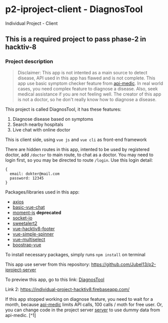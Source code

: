 # p2-iproject-client - DiagnosTool
Individual Project - Client

## This is a required project to pass phase-2 in hacktiv-8

### Project description

> Disclaimer: This app is not intented as a main source to detect disease, API used in this app has flawed and is not complete. This app use basic symptom checker feature from [api-medic](https://apimedic.com/). In real world cases, you need complex feature to diagnose a disease. Also, seek medical assistance if you are not feeling well. The creator of this app is not a doctor, so he don't really know how to diagnose a disease.

This project is called DiagnosTool, it has these features:
1. Diagnose disease based on symptoms
2. Search nearby hospitals
3. Live chat with online doctor

This is client side, using `vue js` and `vue cli` as front-end framework

There are hidden routes in this app, intented to be used by registered doctor, add `/doctor` to main route, to chat as a doctor. You may need to login first, so you may be directed to route `/login`. Use this login detail: 
```
{
  email: dokter@mail.com
  password: 12345
}
```

Packages/libraries used in this app:
- [axios](https://github.com/axios/axios)
- [basic-vue-chat](https://github.com/jmaczan/basic-vue-chat)
- [moment-js](https://momentjs.com/) **deprecated**
- [socket-io](https://www.npmjs.com/package/vue-socket.io-extended)
- [sweetalert2](https://sweetalert2.github.io/)
- [vue-hacktiv8-footer](https://www.npmjs.com/package/vue-hacktiv8-footer)
- [vue-simple-spinner](https://github.com/dzwillia/vue-simple-spinner/)
- [vue-multiselect](https://vue-multiselect.js.org/)
- [boostrap-vue](https://bootstrap-vue.org/docs)

To install necessary packages, simply runs `npm install` on terminal

This app use server from this repository: https://github.com/Jubel13/p2-iproject-server

To preview this app, go to this link:
[DiagnosTool](https://individual-project-hacktiv8.web.app/)

Link 2: https://individual-project-hacktiv8.firebaseapp.com/

If this app stopped working on diagnose feature, you need to wait for a month, because [api-medic](https://apimedic.com/) limits API calls, 100 calls / moth for free user. Or, you can change code in the project server [server](https://github.com/Jubel13/p2-iproject-server) to use dummy data from api-medic. [^1]
